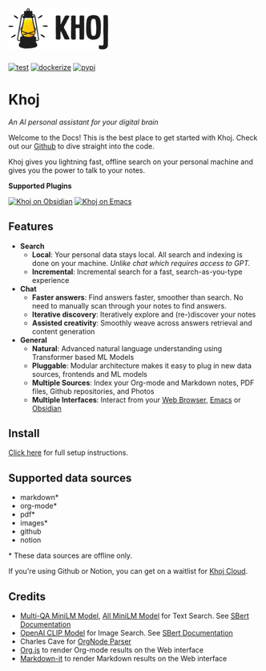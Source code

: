 <h1><img src="./assets/khoj-logo-sideways.svg" width="200" alt="Khoj Logo"></h1>

[![test](https://github.com/khoj-ai/khoj/actions/workflows/test.yml/badge.svg)](https://github.com/khoj-ai/khoj/actions/workflows/test.yml)
[![dockerize](https://github.com/khoj-ai/khoj/actions/workflows/dockerize.yml/badge.svg)](https://github.com/khoj-ai/khoj/pkgs/container/khoj)
[![pypi](https://github.com/khoj-ai/khoj/actions/workflows/pypi.yml/badge.svg)](https://pypi.org/project/khoj-assistant/)

# Khoj
*An AI personal assistant for your digital brain*

Welcome to the Docs! This is the best place to get started with Khoj. Check out our [Github](https://github.com/khoj-ai/khoj) to dive straight into the code.

Khoj gives you lightning fast, offline search on your personal machine and gives you the power to talk to your notes.

**Supported Plugins**

[![Khoj on Obsidian](https://img.shields.io/badge/Obsidian-%23483699.svg?style=for-the-badge&logo=obsidian&logoColor=white)](https://github.com/khoj-ai/khoj/tree/master/src/interface/obsidian#readme)
[![Khoj on Emacs](https://img.shields.io/badge/Emacs-%237F5AB6.svg?&style=for-the-badge&logo=gnu-emacs&logoColor=white)](https://github.com/khoj-ai/khoj/tree/master/src/interface/emacs#readme)

## Features
- **Search**
  - **Local**: Your personal data stays local. All search and indexing is done on your machine. *Unlike chat which requires access to GPT.*
  - **Incremental**: Incremental search for a fast, search-as-you-type experience
- **Chat**
  - **Faster answers**: Find answers faster, smoother than search. No need to manually scan through your notes to find answers.
  - **Iterative discovery**: Iteratively explore and (re-)discover your notes
  - **Assisted creativity**: Smoothly weave across answers retrieval and content generation
- **General**
  - **Natural**: Advanced natural language understanding using Transformer based ML Models
  - **Pluggable**: Modular architecture makes it easy to plug in new data sources, frontends and ML models
  - **Multiple Sources**: Index your Org-mode and Markdown notes, PDF files, Github repositories, and Photos
  - **Multiple Interfaces**: Interact from your [Web Browser](./src/khoj/interface/web/index.html), [Emacs](./src/interface/emacs/khoj.el) or [Obsidian](./src/interface/obsidian/)

## Install
[Click here](./setup.md) for full setup instructions.

## Supported data sources
- markdown*
- org-mode*
- pdf*
- images*
- github
- notion

\* These data sources are offline only.

If you're using Github or Notion, you can get on a waitlist for [Khoj Cloud](https://khoj.dev).

## Credits

- [Multi-QA MiniLM Model](https://huggingface.co/sentence-transformers/multi-qa-MiniLM-L6-cos-v1), [All MiniLM Model](https://huggingface.co/sentence-transformers/all-MiniLM-L6-v2) for Text Search. See [SBert Documentation](https://www.sbert.net/examples/applications/retrieve_rerank/README.html)
- [OpenAI CLIP Model](https://github.com/openai/CLIP) for Image Search. See [SBert Documentation](https://www.sbert.net/examples/applications/image-search/README.html)
- Charles Cave for [OrgNode Parser](http://members.optusnet.com.au/~charles57/GTD/orgnode.html)
- [Org.js](https://mooz.github.io/org-js/) to render Org-mode results on the Web interface
- [Markdown-it](https://github.com/markdown-it/markdown-it) to render Markdown results on the Web interface


[^1]: Default Khoj config file @ `~/.khoj/khoj.yml`

[^2]: Default Khoj url @ http://localhost:42110
